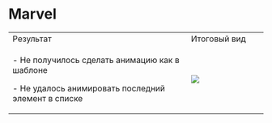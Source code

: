 # Marvel

<table>
 <tr>
    <td width="70%">Результат</td>
    <td width="30%">Итоговый вид</td>
 </tr>
 <tr>
    <td>
    <p>- Не получилось сделать анимацию как в шаблоне</p>
    <p>- Не удалось анимировать последний элемент в списке</p>
    </td>
    <td width="30%">
        <img src="/digital/Lab1.gif"</img>
    </td>
 </tr>
</table>
